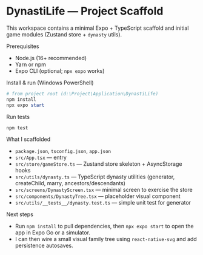 # DynastiLife — Project Scaffold

This workspace contains a minimal Expo + TypeScript scaffold and initial game modules (Zustand store + `dynasty` utils).

Prerequisites
- Node.js (16+ recommended)
- Yarn or npm
- Expo CLI (optional; `npx expo` works)

Install & run (Windows PowerShell)

```powershell
# from project root (d:\Project\Application\DynastiLife)
npm install
npx expo start
```

Run tests

```powershell
npm test
```

What I scaffolded
- `package.json`, `tsconfig.json`, `app.json`
- `src/App.tsx` — entry
- `src/store/gameStore.ts` — Zustand store skeleton + AsyncStorage hooks
- `src/utils/dynasty.ts` — TypeScript dynasty utilities (generator, createChild, marry, ancestors/descendants)
- `src/screens/DynastyScreen.tsx` — minimal screen to exercise the store
- `src/components/DynastyTree.tsx` — placeholder visual component
- `src/utils/__tests__/dynasty.test.ts` — simple unit test for generator

Next steps
- Run `npm install` to pull dependencies, then `npx expo start` to open the app in Expo Go or a simulator.
- I can then wire a small visual family tree using `react-native-svg` and add persistence autosaves.
